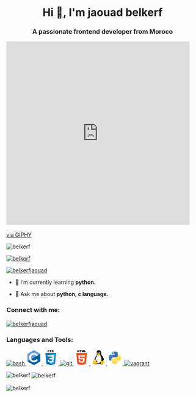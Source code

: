 <h1 align="center">Hi 👋, I'm jaouad belkerf</h1>
<h3 align="center">A passionate frontend developer from Moroco</h3>
<iframe src="https://giphy.com/embed/uurtMtTKqkJda4dk8Y" width="480" height="480" frameBorder="0" class="giphy-embed" allowFullScreen></iframe><p><a href="https://giphy.com/gifs/hyperrpg-twitch-hyper-rpg-kollok-uurtMtTKqkJda4dk8Y">via GIPHY</a></p>

<p align="left"> <img src="https://komarev.com/ghpvc/?username=belkerf&label=Profile%20views&color=0e75b6&style=flat" alt="belkerf" /> </p>

<p align="left"> <a href="https://github.com/ryo-ma/github-profile-trophy"><img src="https://github-profile-trophy.vercel.app/?username=belkerf" alt="belkerf" /></a> </p>

<p align="left"> <a href="https://twitter.com/belkerfjaouad" target="blank"><img src="https://img.shields.io/twitter/follow/belkerfjaouad?logo=twitter&style=for-the-badge" alt="belkerfjaouad" /></a> </p>

- 🌱 I’m currently learning **python.**

- 💬 Ask me about **python, c language.**

<h3 align="left">Connect with me:</h3>
<p align="left">
<a href="https://twitter.com/belkerfjaouad" target="blank"><img align="center" src="https://raw.githubusercontent.com/rahuldkjain/github-profile-readme-generator/master/src/images/icons/Social/twitter.svg" alt="belkerfjaouad" height="30" width="40" /></a>
</p>

<h3 align="left">Languages and Tools:</h3>
<p align="left"> <a href="https://www.gnu.org/software/bash/" target="_blank" rel="noreferrer"> <img src="https://www.vectorlogo.zone/logos/gnu_bash/gnu_bash-icon.svg" alt="bash" width="40" height="40"/> </a> <a href="https://www.cprogramming.com/" target="_blank" rel="noreferrer"> <img src="https://raw.githubusercontent.com/devicons/devicon/master/icons/c/c-original.svg" alt="c" width="40" height="40"/> </a> <a href="https://www.w3schools.com/css/" target="_blank" rel="noreferrer"> <img src="https://raw.githubusercontent.com/devicons/devicon/master/icons/css3/css3-original-wordmark.svg" alt="css3" width="40" height="40"/> </a> <a href="https://git-scm.com/" target="_blank" rel="noreferrer"> <img src="https://www.vectorlogo.zone/logos/git-scm/git-scm-icon.svg" alt="git" width="40" height="40"/> </a> <a href="https://www.w3.org/html/" target="_blank" rel="noreferrer"> <img src="https://raw.githubusercontent.com/devicons/devicon/master/icons/html5/html5-original-wordmark.svg" alt="html5" width="40" height="40"/> </a> <a href="https://www.linux.org/" target="_blank" rel="noreferrer"> <img src="https://raw.githubusercontent.com/devicons/devicon/master/icons/linux/linux-original.svg" alt="linux" width="40" height="40"/> </a> <a href="https://www.python.org" target="_blank" rel="noreferrer"> <img src="https://raw.githubusercontent.com/devicons/devicon/master/icons/python/python-original.svg" alt="python" width="40" height="40"/> </a> <a href="https://www.vagrantup.com/" target="_blank" rel="noreferrer"> <img src="https://www.vectorlogo.zone/logos/vagrantup/vagrantup-icon.svg" alt="vagrant" width="40" height="40"/> </a> </p>

<p><img align="left" src="https://github-readme-stats.vercel.app/api/top-langs?username=belkerf&show_icons=true&locale=en&layout=compact" alt="belkerf" /></p>

<p>&nbsp;<img align="center" src="https://github-readme-stats.vercel.app/api?username=belkerf&show_icons=true&locale=en" alt="belkerf" /></p>

<p><img align="center" src="https://github-readme-streak-stats.herokuapp.com/?user=belkerf&" alt="belkerf" /></p>
